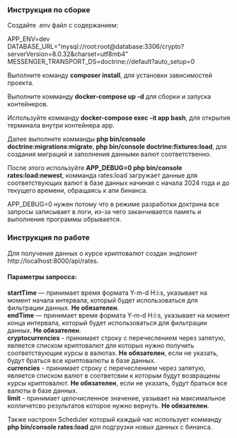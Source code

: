 ### Инструкция по сборке
Создайте .env файл с содержанием:

APP_ENV=dev<br>
DATABASE_URL="mysql://root:root@database:3306/crypto?serverVersion=8.0.32&charset=utf8mb4"<br>
MESSENGER_TRANSPORT_DS=doctrine://default?auto_setup=0<br>

Выполните команду **composer install**, для установки зависимостей проекта.

Выполните комманду **docker-compose up -d** для сборки и запуска контейнеров.<br>

Используйте комманду **docker-compose exec -it app bash**, для открытия терминала внутри контейнера app.<br>

Далее выполните комманды **php bin/console doctrine:migrations:migrate**, **php bin/console doctrine:fixtures:load**, 
для создания миграций и заполнения данными валют соответственно.<br>

После этого используйте **APP_DEBUG=0 php bin/console rates:load:newest**, комманда rates:load 
загружает данные для соответствующих валют в базе данных начиная с начала 2024 года и до текущего времени, обращаясь к апи бинанса.<br>

APP_DEBUG=0 нужен потому что в режиме разработки доктрина все запросы записывает в логи, из-за чего заканчивается память и выполнение программы обрывается.<br>

### Инструкция по работе

Для получения данных о курсе криптовалют создан эндпоинт http://localhost:8000/api/rates.
#### Параметры запросса:
**startTime** — принимает время формата Y-m-d H:i:s, указывает на момент начала интервала, который будет использоваться для фильтрации данных. **Не обязателен**.<br>
**endTime** — принимает время формата Y-m-d H:i:s, указывает на момент конца интервала, который будет использоваться для фильтрации данных. **Не обязателен**.<br>
**cryptocurrencies** - принимает строку с перечеслением через запятую, является списком криптовалют для которых нужно получить соответствующие курсы в валютах. **Не обязателен**, если не указать, будут браться все криптовалюты в базе данных.<br>
**currencies** - принимает строку с перечеслением через запятую, является списком валют в соответсвии к которым будут возвращены курсы криптовалют. **Не обязателен**, если не указать, будут браться все валюты в базе данных.<br>
**limit** - принимает целочисленное значение, уазывает на максимальное колличетсво результатов которое нужно вернуть. **Не обязателен**.<br>

Также настроен Scheduler который каждый час использует комманду **php bin/console rates:load** для подгрузки новых данных с бинанса.
